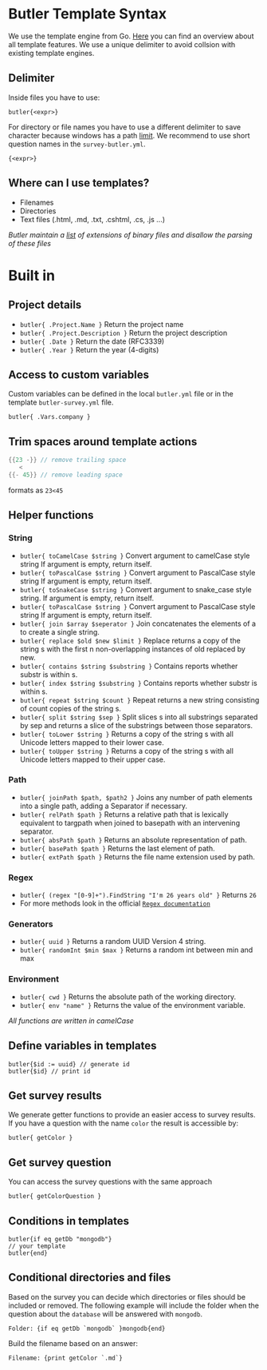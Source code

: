 # Butler Template Syntax

We use the template engine from Go. [Here](https://golang.org/pkg/text/template/) you can find an overview about all template features. We use a unique delimiter to avoid collsion with existing template engines.

## Delimiter

Inside files you have to use:

```
butler{<expr>}
```

For directory or file names you have to use a different delimiter to save character because windows has a path [limit](<https://msdn.microsoft.com/en-us/library/windows/desktop/aa365247(v=vs.85).aspx>). We recommend to use short question names in the `survey-butler.yml`.

```
{<expr>}
```

## Where can I use templates?

* Filenames
* Directories
* Text files (.html, .md, .txt, .cshtml, .cs, .js ...)

_Butler maintain a [list](https://github.com/netzkern/butler/blob/master/commands/template/binary_extensions.go) of extensions of binary files and disallow the parsing of these files_

# Built in

## Project details

* `butler{ .Project.Name }` Return the project name
* `butler{ .Project.Description }` Return the project description
* `butler{ .Date }` Return the date (RFC3339)
* `butler{ .Year }` Return the year (4-digits)

## Access to custom variables

Custom variables can be defined in the local `butler.yml` file or in the template `butler-survey.yml` file.

```
butler{ .Vars.company }
```

## Trim spaces around template actions

```go
{{23 -}} // remove trailing space
   <
{{- 45}} // remove leading space
```

formats as `23<45`

## Helper functions

### String

* `butler{ toCamelCase $string }` Convert argument to camelCase style string If argument is empty, return itself.
* `butler{ toPascalCase $string }` Convert argument to PascalCase style string If argument is empty, return itself.
* `butler{ toSnakeCase $string }` Convert argument to snake_case style string. If argument is empty, return itself.
* `butler{ toPascalCase $string }` Convert argument to PascalCase style string If argument is empty, return itself.
* `butler{ join $array $seperator }` Join concatenates the elements of a to create a single string.
* `butler{ replace $old $new $limit }` Replace returns a copy of the string s with the first n non-overlapping instances of old replaced by new.
* `butler{ contains $string $substring }` Contains reports whether substr is within s.
* `butler{ index $string $substring }` Contains reports whether substr is within s.
* `butler{ repeat $string $count }` Repeat returns a new string consisting of count copies of the string s.
* `butler{ split $string $sep }` Split slices s into all substrings separated by sep and returns a slice of the substrings between those separators.
* `butler{ toLower $string }` Returns a copy of the string s with all Unicode letters mapped to their lower case.
* `butler{ toUpper $string }` Returns a copy of the string s with all Unicode letters mapped to their upper case.

### Path

* `butler{ joinPath $path, $path2 }` Joins any number of path elements into a single path, adding a Separator if necessary.
* `butler{ relPath $path }` Returns a relative path that is lexically equivalent to targpath when joined to basepath with an intervening separator.
* `butler{ absPath $path }` Returns an absolute representation of path.
* `butler{ basePath $path }` Returns the last element of path.
* `butler{ extPath $path }` Returns the file name extension used by path.

### Regex

* `butler{ (regex "[0-9]+").FindString "I'm 26 years old" }` Returns `26`
* For more methods look in the official [`Regex documentation`](https://golang.org/pkg/regexp/.)

### Generators

* `butler{ uuid }` Returns a random UUID Version 4 string.
* `butler{ randomInt $min $max }` Returns a random int between min and max

### Environment

* `butler{ cwd }` Returns the absolute path of the working directory.
* `butler{ env "name" }` Returns the value of the environment variable.

_All functions are written in camelCase_

## Define variables in templates

```
butler{$id := uuid} // generate id
butler{$id} // print id
```

## Get survey results

We generate getter functions to provide an easier access to survey results. If you have a question with the name `color` the result is accessible by:

```
butler{ getColor }
```

## Get survey question

You can access the survey questions with the same approach

```
butler{ getColorQuestion }
```

## Conditions in templates

```
butler{if eq getDb "mongodb"}
// your template
butler{end}
```

## Conditional directories and files

Based on the survey you can decide which directories or files should be included or removed. The following example will include the folder when the question about the `database` will be answered with `mongodb`.

```
Folder: {if eq getDb `mongodb` }mongodb{end}
```

Build the filename based on an answer:

```
Filename: {print getColor `.md`}
```
